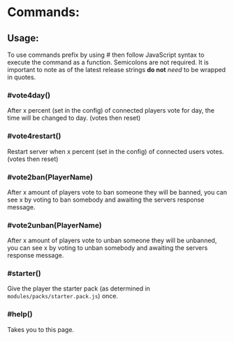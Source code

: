 # Commands:

## Usage:
To use commands prefix by using # then follow JavaScript syntax to execute the command as a function. Semicolons are not required. It is important to note as of the latest release strings **do not** *need* to be wrapped in quotes.

### #vote4day()
After x percent (set in the config) of connected players vote for day, the time will be changed to day. (votes then reset)

### #vote4restart()
Restart server when x percent (set in the config) of connected users votes. (votes then reset)

### #vote2ban(PlayerName)
After x amount of players vote to ban someone they will be banned, you can see x
by voting to ban somebody and awaiting the servers response message.

### #vote2unban(PlayerName)
After x amount of players vote to unban someone they will be unbanned, you can see x
by voting to unban somebody and awaiting the servers response message.

### #starter()
Give the player the starter pack (as determined in `modules/packs/starter.pack.js`) once.

### #help()
Takes you to this page.